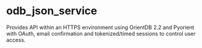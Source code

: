 # odb_json_service
Provides API within an HTTPS environment using OrientDB 2.2 and Pyorient with OAuth, email confirmation and tokenized/timed sessions to control user access.
